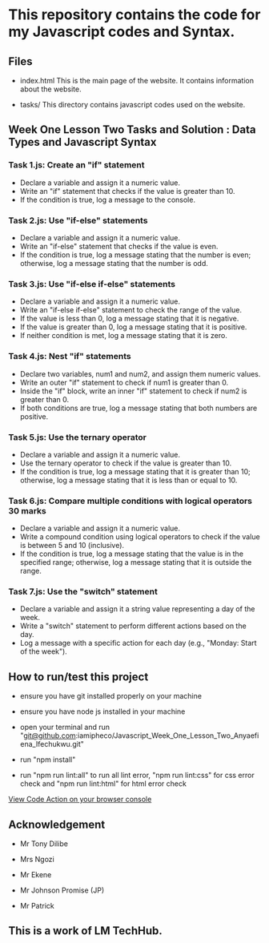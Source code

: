 # This repository contains the code for my Javascript codes and Syntax.

## Files
- index.html This is the main page of the website. It contains information about the website.

- tasks/ This directory contains javascript codes used on the website.

## Week One Lesson Two Tasks and Solution : Data Types and Javascript Syntax
### Task 1.js: Create an "if" statement
- Declare a variable and assign it a numeric value.
- Write an "if" statement that checks if the value is greater than 10.
- If the condition is true, log a message to the console.

### Task 2.js: Use "if-else" statements
- Declare a variable and assign it a numeric value.
- Write an "if-else" statement that checks if the value is even.
- If the condition is true, log a message stating that the number is even; otherwise, log a message stating that the number is odd.

### Task 3.js: Use "if-else if-else" statements 
- Declare a variable and assign it a numeric value.
- Write an "if-else if-else" statement to check the range of the value.
- If the value is less than 0, log a message stating that it is negative.
- If the value is greater than 0, log a message stating that it is positive.
- If neither condition is met, log a message stating that it is zero.


### Task 4.js: Nest "if" statements 
- Declare two variables, num1 and num2, and assign them numeric values.
- Write an outer "if" statement to check if num1 is greater than 0.
- Inside the "if" block, write an inner "if" statement to check if num2 is greater than 0.
- If both conditions are true, log a message stating that both numbers are positive.

### Task 5.js: Use the ternary operator
- Declare a variable and assign it a numeric value.
- Use the ternary operator to check if the value is greater than 10.
- If the condition is true, log a message stating that it is greater than 10; otherwise, log a message stating that  it is less than or equal to 10.


### Task 6.js: Compare multiple conditions with logical operators  30 marks
- Declare a variable and assign it a numeric value.
- Write a compound condition using logical operators to check if the value is between 5 and 10 (inclusive).
- If the condition is true, log a message stating that the value is in the specified range; otherwise, log a message stating that it is outside the range.


### Task 7.js: Use the "switch" statement
- Declare a variable and assign it a string value representing a day of the week.
- Write a "switch" statement to perform different actions based on the day.
- Log a message with a specific action for each day (e.g., "Monday: Start of the week").

## How to run/test this project

- ensure you have git installed properly on your machine

- ensure you have node js installed in your machine

- open your terminal and run "git@github.com:iamipheco/Javascript_Week_One_Lesson_Two_Anyaefiena_Ifechukwu.git"

- run "npm install"

- run "npm run lint:all" to run all lint error, "npm run lint:css" for css error check and "npm run lint:html" for html error check

[View Code Action on your browser console](https://iamipheco.github.io/Javascript_Week_One_Lesson_Two_Anyaefiena_Ifechukwu)

## Acknowledgement

- Mr Tony Dilibe

- Mrs Ngozi

- Mr Ekene

- Mr Johnson Promise (JP)

- Mr Patrick

## This is a work of LM TechHub.